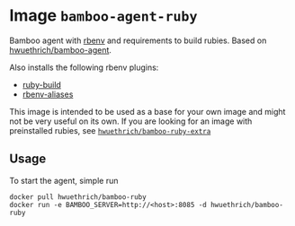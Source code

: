# Image `bamboo-agent-ruby`

Bamboo agent with [rbenv](https://github.com/sstephenson/rbenv) and requirements to build rubies. Based on [hwuethrich/bamboo-agent](../bamboo-agent).

Also installs the following rbenv plugins:

* [ruby-build](https://github.com/sstephenson/ruby-build)
* [rbenv-aliases](https://github.com/tpope/rbenv-aliases)

This image is intended to be used as a base for your own image and might not be very useful on its own. If you are looking for an image with preinstalled rubies, see [`hwuethrich/bamboo-ruby-extra`](../bamboo-ruby-extra)

## Usage

To start the agent, simple run

```
docker pull hwuethrich/bamboo-ruby
docker run -e BAMBOO_SERVER=http://<host>:8085 -d hwuethrich/bamboo-ruby
```
